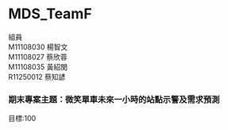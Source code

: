 # MDS_TeamF

組員 </br>
M11108030 楊智文 </br>
M11108027 蔡欣蓉 </br>
M11108035 黃紹閔 </br>
R11250012 蔡知諺 </br>

### 期末專案主題：微笑單車未來一小時的站點示警及需求預測

目標:100
